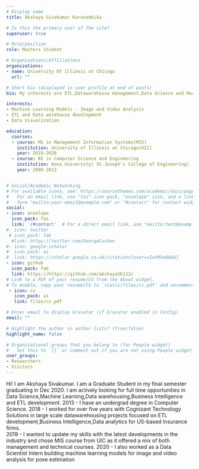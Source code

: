 ```yaml
---
# Display name
title: Akshaya Sivakumar Karunambika

# Is this the primary user of the site?
superuser: true

# Role/position
role: Masters Student 

# Organizations/Affiliations
organizations:
- name: University Of Illinois at Chicago
  url: ""

# Short bio (displayed in user profile at end of posts)
bio: My interests are ETL,Datawarehouse management,Data Science and Machine Learning.

interests:
- Machine Learning Models - Image and Video Analysis
- ETL and Data warehouse development
- Data Visualization

education:
  courses:
  - course: MS in Management Information Systems(MIS)
    institution: University of Illinois at Chicago(UIC)
    year: 2019-2020
  - course: BS in Computer Science and Engineering
    institution: Anna University( St.Joseph's College of Engineering)
    year: 2009-2013


# Social/Academic Networking
# For available icons, see: https://sourcethemes.com/academic/docs/page-builder/#icons
#   For an email link, use "fas" icon pack, "envelope" icon, and a link in the
#   form "mailto:your-email@example.com" or "#contact" for contact widget.
social:
- icon: envelope
  icon_pack: fas
  link: '/#contact'  # For a direct email link, use "mailto:test@example.org".
#- icon: twitter
 # icon_pack: fab
  #link: https://twitter.com/GeorgeCushen
#- icon: google-scholar
#  icon_pack: ai
#  link: https://scholar.google.co.uk/citations?user=sIwtMXoAAAAJ
- icon: github
  icon_pack: fab
  link: https://https://github.com/akshayaSK123/
# Link to a PDF of your resume/CV from the About widget.
# To enable, copy your resume/CV to `static/files/cv.pdf` and uncomment the lines below.
 - icon: cv
   icon_pack: ai
   link: files/cv.pdf

# Enter email to display Gravatar (if Gravatar enabled in Config)
email: ""

# Highlight the author in author lists? (true/false)
highlight_name: false

# Organizational groups that you belong to (for People widget)
#   Set this to `[]` or comment out if you are not using People widget.
user_groups:
- Researchers
- Visitors
---
```


Hi! I am Akshaya Sivakumar. 
I am a Graduate Student in my final semester graduating in Dec 2020. I am actively looking for full time opportunities in Data Science,Machine Learning,Data warehousing,Business Intelligence and ETL development.
2013 - I have an undergrad degree in Computer Science.
2018 - I worked for over five years with Cognizant Technology Solutions in large scale datawarehousing projects focused on ETL development,Business Intelligence,Data analytics for US-based Insurance firms.  
2019 - I wanted to update my skills with the latest developments in the industry and chose MIS course from UIC as it offered a mix of both management and technical courses.
2020 - I also worked as a Data Scientist Intern building machine learning models for image and video analysis for pose estimation 
